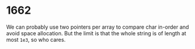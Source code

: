 # 1662

We can probably use two pointers per array to compare char in-order and avoid space allocation. But the limit is that the whole string is of length at most `1e3`, so who cares.


